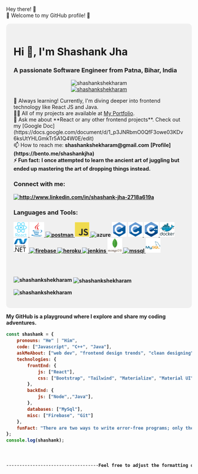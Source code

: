 Hey there! 👋  
🌟 Welcome to my GitHub profile! 🌟
<div style="background-color: #f0f0f0; padding: 20px; border-radius: 10px;">

  <h1 align="left">Hi 👋, I'm Shashank Jha</h1>
  <h3 align="left">A passionate Software Engineer from Patna, Bihar, India</h3>

  <div align="center">
    <img src="https://komarev.com/ghpvc/?username=shashankshekharam&label=Profile%20views&color=0e75b6&style=flat" alt="shashankshekharam" />
  </div>

  <div align="center">
    <a href="https://github.com/ryo-ma/github-profile-trophy">
      <img src="https://github-profile-trophy.vercel.app/?username=shashankshekharam" alt="shashankshekharam" />
    </a>
  </div>

  <p align="left">
    🌱 Always learning! Currently, I'm diving deeper into frontend technology like React JS and Java.
    <br>
    👨‍💻 All of my projects are available at <a href="https://shashankshekharam.github.io/ShashankJha.github.io/">My Portfolio</a>.
    <br>
    💬 Ask me about **React or any other frontend projects**. Check out my [Google Doc](https://docs.google.com/document/d/1_p3JNRbmO0QfF3owe03KDv6ksUtYHLGmkTr5A1Q4W0E/edit)
    <br>
    📫 How to reach me: <strong>shashankshekharam@gmail.com</strong> <Strong> [Profile](https://bento.me/shashankjha) </>
    <br>
    ⚡ Fun fact: I once attempted to learn the ancient art of juggling but ended up mastering the art of dropping things instead.
  </p>

  <h3 align="left">Connect with me:</h3>
  <p align="left">
    <a href="https://www.linkedin.com/in/shashank-jha-2718a619a/" target="blank">
      <img src="https://raw.githubusercontent.com/rahuldkjain/github-profile-readme-generator/master/src/images/icons/Social/linked-in-alt.svg" alt="http://www.linkedin.com/in/shashank-jha-2718a619a" height="30" width="40" />
    </a>
  </p>

  <h3 align="left">Languages and Tools:</h3>
  <p align="left">
      
  <a href="https://reactjs.org/" target="_blank" rel="noreferrer"> 
    <img src="https://raw.githubusercontent.com/devicons/devicon/master/icons/react/react-original-wordmark.svg" alt="react" width="40" height="40"/> 
  </a>
      <a href="https://www.java.com" target="_blank" rel="noreferrer"> 
    <img src="https://raw.githubusercontent.com/devicons/devicon/master/icons/java/java-original.svg" alt="java" width="40" height="40"/> 
  </a> 
  <a href="https://postman.com" target="_blank" rel="noreferrer"> 
    <img src="https://www.vectorlogo.zone/logos/getpostman/getpostman-icon.svg" alt="postman" width="40" height="40"/> 
  </a> 
  <a href="https://developer.mozilla.org/en-US/docs/Web/JavaScript" target="_blank" rel="noreferrer"> 
    <img src="https://raw.githubusercontent.com/devicons/devicon/master/icons/javascript/javascript-original.svg" alt="javascript" width="40" height="40"/> 
  </a> 
    <img src="https://www.vectorlogo.zone/logos/microsoft_azure/microsoft_azure-icon.svg" alt="azure" width="40" height="40"/>
    <img src="https://raw.githubusercontent.com/devicons/devicon/master/icons/c/c-original.svg" alt="c" width="40" height="40"/>
      <a href="https://www.cprogramming.com/" target="_blank" rel="noreferrer"> 
    <img src="https://raw.githubusercontent.com/devicons/devicon/master/icons/c/c-original.svg" alt="c" width="40" height="40"/> 
  </a> 
  <a href="https://www.w3schools.com/cpp/" target="_blank" rel="noreferrer"> 
    <img src="https://raw.githubusercontent.com/devicons/devicon/master/icons/cplusplus/cplusplus-original.svg" alt="cplusplus" width="40" height="40"/> 
  </a> 
  <a href="https://www.docker.com/" target="_blank" rel="noreferrer"> 
    <img src="https://raw.githubusercontent.com/devicons/devicon/master/icons/docker/docker-original-wordmark.svg" alt="docker" width="40" height="40"/> 
  </a> 
  <a href="https://dotnet.microsoft.com/" target="_blank" rel="noreferrer"> 
    <img src="https://raw.githubusercontent.com/devicons/devicon/master/icons/dot-net/dot-net-original-wordmark.svg" alt="dotnet" width="40" height="40"/> 
  </a> 
  <a href="https://firebase.google.com/" target="_blank" rel="noreferrer"> 
    <img src="https://www.vectorlogo.zone/logos/firebase/firebase-icon.svg" alt="firebase" width="40" height="40"/> 
  </a> 
  <a href="https://heroku.com" target="_blank" rel="noreferrer"> 
    <img src="https://www.vectorlogo.zone/logos/heroku/heroku-icon.svg" alt="heroku" width="40" height="40"/> 
  </a> 
  
  <a href="https://www.jenkins.io" target="_blank" rel="noreferrer"> 
    <img src="https://www.vectorlogo.zone/logos/jenkins/jenkins-icon.svg" alt="jenkins" width="40" height="40"/> 
  </a> 
 
  <a href="https://www.mongodb.com/" target="_blank" rel="noreferrer"> 
    <img src="https://raw.githubusercontent.com/devicons/devicon/master/icons/mongodb/mongodb-original-wordmark.svg" alt="mongodb" width="40" height="40"/> 
  </a> 
  <a href="https://www.microsoft.com/en-us/sql-server" target="_blank" rel="noreferrer"> 
    <img src="https://www.svgrepo.com/show/303229/microsoft-sql-server-logo.svg" alt="mssql" width="40" height="40"/> 
  </a> 
  <a href="https://www.mysql.com/" target="_blank" rel="noreferrer"> 
    <img src="https://raw.githubusercontent.com/devicons/devicon/master/icons/mysql/mysql-original-wordmark.svg" alt="mysql" width="40" height="40"/> 
  </a> 
 
  
</p>
    <!-- Add more icons here -->
  </p>

  <!-- <h3 align="left">Support:</h3>
  <p>
    <a href="https://www.buymeacoffee.com/ Shashankshekharam">
      <img align="left" src="https://cdn.buymeacoffee.com/buttons/v2/default-yellow.png" height="50" width="210" alt="Shashankshekharam" />
    </a>
  </p> -->
  <br><br>

  <p>
    <img align="left" src="https://github-readme-stats.vercel.app/api/top-langs?username=shashankshekharam&show_icons=true&locale=en&layout=compact" alt="shashankshekharam" />
  </p>

  <p>&nbsp;<img align="center" src="https://github-readme-stats.vercel.app/api?username=shashankshekharam&show_icons=true&locale=en" alt="shashankshekharam" /></p>

  <p>
    <img align="center" src="https://github-readme-streak-stats.herokuapp.com/?user=shashankshekharam&" alt="shashankshekharam" />
  </p>

</div>

My GitHub is a playground where I explore and share my coding adventures.

```javascript
const shashank = {
    pronouns: "He" | "Him",
    code: ["Javascript", "C++", "Java"],
    askMeAbout: ["web dev", "frontend design trends", "clean designing"],
    technologies: {
        frontEnd: {
            js: ["React"],
            css: ["Bootstrap", "Tailwind", "Materialize", "Material UI", "UIkit"]
        },
        backEnd: {
            js: ["Node",,"Java"],
        },
        databases: ["MySql"],
        misc: ["Firebase", "Git"]
    },
    funFact: "There are two ways to write error-free programs; only the third one works"
};
console.log(shashank);



-----------------------------------Feel free to adjust the formatting or add more details as needed!----


